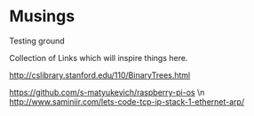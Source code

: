# Musings
Testing ground

Collection of Links which will inspire things here.

http://cslibrary.stanford.edu/110/BinaryTrees.html

https://github.com/s-matyukevich/raspberry-pi-os \n
http://www.saminiir.com/lets-code-tcp-ip-stack-1-ethernet-arp/
